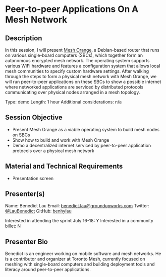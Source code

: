 # Peer-to-peer Applications On A Mesh Network

## Description

In this session, I will present [Mesh Orange](https://github.com/tomeshnet/mesh-orange), a Debian-based router that runs on various single-board computers (SBCs), which together form an autonomous encrypted mesh network. The operating system supports various WiFi hardware and features a configuration system that allows local mesh communities to specify custom hardware settings. After walking through the steps to form a physical mesh network with Mesh Orange, we will run peer-to-peer applications on these SBCs to show a possible internet where networked applications are serviced by distributed protocols communicating over physical nodes arranged in a mesh topology.

Type: demo
Length: 1 hour
Additional considerations: n/a

## Session Objective

- Present Mesh Orange as a viable operating system to build mesh nodes on SBCs
- Show how to build and work with Mesh Orange
- Demo a decentralized internet serviced by peer-to-peer application protocols over a physical mesh network

## Material and Technical Requirements

- Presentation screen

## Presenter(s)

Name: Benedict Lau
Email: benedict.lau@groundupworks.com
Twitter: [@LauBenedict](https://twitter.com/LauBenedict)
GitHub: [benhylau](https://github.com/benhylau)

Interested in attending the sprint July 16-18: Y
Interested in a community billet: N

## Presenter Bio

Benedict is an engineer working on mobile software and mesh networks. He is a contributor and organizer at Toronto Mesh, currently focused on meshing with single-board computers and building deployment tools and literacy around peer-to-peer applications.
